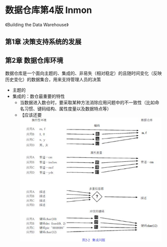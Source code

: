# 数据仓库第4版 Inmon
《Building the Data Warehouse》
## 第1章 决策支持系统的发展



## 第2章 数据仓库环境
数据仓库是一个面向主题的、集成的、非易失（相对稳定）的且随时间变化（反映历史变化）的数据集合，用来支持管理人员的决策
- 主题的
- 集成的：数仓最重要的特性
  - 当数据进入数仓时，要采取某种方法消除应用问题中的不一致性（比如命名习惯、键码结构、属性度量以及数据特点等）
  - 【应该还要
![image](images/图2-2集成问题.png)
